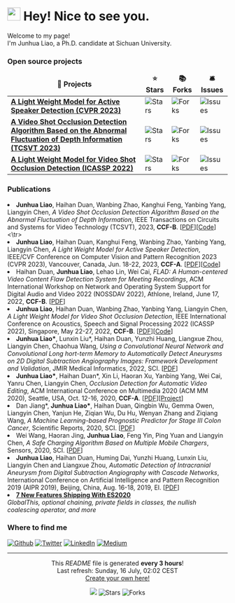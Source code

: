 <h1><img src="https://emojis.slackmojis.com/emojis/images/1531849430/4246/blob-sunglasses.gif?1531849430" width="30"/> Hey! Nice to see you.</h1>


<p>Welcome to my page! </br> I'm Junhua Liao, a Ph.D. candidate at Sichuan University. </p>

<h3>Open source projects</h3>
<table>
  <thead align="center">
    <tr border: none;>
      <td><b>🎁 Projects</b></td>
      <td><b>⭐ Stars</b></td>
      <td><b>📚 Forks</b></td>
      <td><b>🛎 Issues</b></td>
    </tr>
  </thead>
  <tbody>
    <tr>
      <td><a href="https://github.com/Junhua-Liao/Light-ASD"><b>A Light Weight Model for Active Speaker Detection (CVPR 2023)</b></a></td>
      <td><img alt="Stars" src="https://img.shields.io/github/stars/Junhua-Liao/Light-ASD?style=flat-square&labelColor=343b41"/></td>
      <td><img alt="Forks" src="https://img.shields.io/github/forks/Junhua-Liao/Light-ASD?style=flat-square&labelColor=343b41"/></td>
      <td><img alt="Issues" src="https://img.shields.io/github/issues/Junhua-Liao/Light-ASD?style=flat-square&labelColor=343b41"/></td>
    </tr>
	  <tr>
      <td><a href="https://github.com/Junhua-Liao/VSOD"><b>A Video Shot Occlusion Detection Algorithm Based on the Abnormal Fluctuation of Depth Information (TCSVT 2023)</b></a></td>
      <td><img alt="Stars" src="https://img.shields.io/github/stars/Junhua-Liao/VSOD?style=flat-square&labelColor=343b41"/></td>
      <td><img alt="Forks" src="https://img.shields.io/github/forks/Junhua-Liao/VSOD?style=flat-square&labelColor=343b41"/></td>
      <td><img alt="Issues" src="https://img.shields.io/github/issues/Junhua-Liao/VSOD?style=flat-square&labelColor=343b41"/></td>
    </tr>
    <tr>
      <td><a href="https://github.com/Junhua-Liao/ICASSP22-OcclusionDetection"><b>A Light Weight Model for Video Shot Occlusion Detection (ICASSP 2022)</b></a></td>
      <td><img alt="Stars" src="https://img.shields.io/github/stars/Junhua-Liao/ICASSP22-OcclusionDetection?style=flat-square&labelColor=343b41"/></td>
      <td><img alt="Forks" src="https://img.shields.io/github/forks/Junhua-Liao/ICASSP22-OcclusionDetection?style=flat-square&labelColor=343b41"/></td>
      <td><img alt="Issues" src="https://img.shields.io/github/issues/Junhua-Liao/ICASSP22-OcclusionDetection?style=flat-square&labelColor=343b41"/></td>
    </tr>
  </tbody>
</table>

<h3>Publications</h3>
<tbody id="number">
<tr>
  <li><b>Junhua Liao</b>, Haihan Duan, Wanbing Zhao, Kanghui Feng, Yanbing Yang, Liangyin Chen, <i>A Video Shot Occlusion Detection Algorithm Based on the Abnormal Fluctuation of Depth Information</i>, IEEE Transactions on Circuits and Systems for Video Technology (TCSVT), 2023, <b>CCF-B</b>. [<a href="https://ieeexplore.ieee.org/document/10182309">PDF</a>][<a href="https://github.com/Junhua-Liao/VSOD">Code</a>] </li>
<\tr>
  <li><b>Junhua Liao</b>, Haihan Duan, Kanghui Feng, Wanbing Zhao, Yanbing Yang, Liangyin Chen, <i>A Light Weight Model for Active Speaker Detection</i>, IEEE/CVF Conference on Computer Vision and Pattern Recognition 2023 (CVPR 2023), Vancouver, Canada, Jun. 18-22, 2023, <b>CCF-A</b>. [<a href="https://seaxiaod.gitee.io/publications/2023/CVPR2023.pdf">PDF</a>][<a href="https://github.com/Junhua-Liao/Light-ASD">Code</a>] </li>
  <li>Haihan Duan, <b>Junhua Liao</b>, Lehao Lin, Wei Cai, <i>FLAD: A Human-centered Video Content Flaw Detection System for Meeting Recordings</i>, ACM International Workshop on Network and Operating System Support for Digital Audio and Video 2022 (NOSSDAV 2022), Athlone, Ireland, June 17, 2022, <b>CCF-B</b>. [<a href="https://seaxiaod.gitee.io/publications/2022/NOSSDAV2022.pdf">PDF</a>] </li>
  <li><b>Junhua Liao</b>, Haihan Duan, Wanbing Zhao, Yanbing Yang, Liangyin Chen, <i>A Light Weight Model for Video Shot Occlusion Detection</i>, IEEE International Conference on Acoustics, Speech and Signal Processing 2022 (ICASSP 2022), Singapore, May 22-27, 2022, <b>CCF-B</b>. [<a href="https://seaxiaod.gitee.io/publications/2022/ICASSP2022.pdf">PDF</a>][<a href="https://github.com/Junhua-Liao/ICASSP22-OcclusionDetection">Code</a>] </li>
  <li><b>Junhua Liao*</b>, Lunxin Liu*, Haihan Duan, Yunzhi Huang, Liangxue Zhou, Liangyin Chen, Chaohua Wang, <i>Using a Convolutional Neural Network and Convolutional Long hort-term Memory to Automatically Detect Aneurysms on 2D Digital Subtraction Angiography Images: Framework Development and Validation</i>, JMIR Medical Informatics, 2022, SCI. [<a href="https://seaxiaod.gitee.io/publications/2022/JMIR2022.pdf">PDF</a>]</li>
  <li><b>Junhua Liao*</b>, Haihan Duan*, Xin Li, Haoran Xu, Yanbing Yang, Wei Cai, Yanru Chen, Liangyin Chen, <i>Occlusion Detection for Automatic Video Editing</i>, ACM International Conference on Multimedia 2020 (ACM MM 2020), Seattle, USA, Oct. 12-16, 2020, <b>CCF-A</b>. [<a href="https://seaxiaod.gitee.io/publications/2020/ACMMM2020.pdf">PDF</a>][<a href="https://junhua-liao.github.io/Occlusion-Detection/">Project</a>] </li>
  <li>Dan Jiang*, <b>Junhua Liao*</b>, Haihan Duan, Qingbin Wu, Gemma Owen, Liangyin Chen, Yanjun He, Ziqian Wu, Du Hu, Wenyan Zhang and Ziqiang Wang, <i>A Machine Learning-based Prognostic Predictor for Stage III Colon Cancer</i>, Scientific Reports, 2020, SCI. [<a href="https://seaxiaod.gitee.io/publications/2020/SR2020.pdf">PDF</a>] </li>
  <li>Wei Wang, Haoran Jing, <b>Junhua Liao</b>, Feng Yin, Ping Yuan and Liangyin Chen, <i>A Safe Charging Algorithm Based on Multiple Mobile Chargers</i>, Sensors, 2020, SCI. [<a href="https://www.mdpi.com/1424-8220/20/10/2937/pdf">PDF</a>] </li>
  <li><b>Junhua Liao</b>, Haihan Duan, Huming Dai, Yunzhi Huang, Lunxin Liu, Liangyin Chen and Liangxue Zhou, <i>Automatic Detection of Intracranial Aneurysm from Digital Subtraction Angiography with Cascade Networks</i>, International Conference on Artificial Intelligence and Pattern Recognition 2019 (AIPR 2019), Beijing, China, Aug. 16-18, 2019, EI. [<a href="https://seaxiaod.gitee.io/publications/2019/AIPR2019.pdf">PDF</a>] </li>


  <li><a href="https://medium.com/better-programming/8-new-features-shipping-with-es2020-7a2721f710fb"><b>7 New Features Shipping With ES2020</b></a><br/><i>GlobalThis, optional chaining, private fields in classes, the nullish coalescing operator, and more</i></li>
</ul>

<h3>Where to find me</h3>
<p><a href="https://github.com/Junhua-Liao" target="_blank"><img alt="Github" src="https://img.shields.io/badge/GitHub-%2312100E.svg?&style=for-the-badge&logo=Github&logoColor=white" /></a> <a href="https://twitter.com/Guibz16" target="_blank"><img alt="Twitter" src="https://img.shields.io/badge/twitter-%231DA1F2.svg?&style=for-the-badge&logo=twitter&logoColor=white" /></a> <a href="https://www.linkedin.com/in/thomas-guibert" target="_blank"><img alt="LinkedIn" src="https://img.shields.io/badge/linkedin-%230077B5.svg?&style=for-the-badge&logo=linkedin&logoColor=white" /></a> <a href="https://medium.com/@th.guibert" target="_blank"><img alt="Medium" src="https://img.shields.io/badge/medium-%2312100E.svg?&style=for-the-badge&logo=medium&logoColor=white" /></a>
</p>

------------
<p align="center">This <i>README</i> file is generated <b>every 3 hours</b>!</br>Last refresh: Sunday, 16 July, 02:02 CEST<br /><a href="https://medium.com/@th.guibert/how-to-create-a-self-updating-readme-md-for-your-github-profile-f8b05744ca91">Create your own here!</a></p>
<p align="center"><img src="https://github.com/thmsgbrt/thmsgbrt/workflows/README%20build/badge.svg" /> <img alt="Stars" src="https://img.shields.io/github/stars/thmsgbrt/thmsgbrt?style=flat-square&labelColor=343b41"/> <img alt="Forks" src="https://img.shields.io/github/forks/thmsgbrt/thmsgbrt?style=flat-square&labelColor=343b41"/></p>

